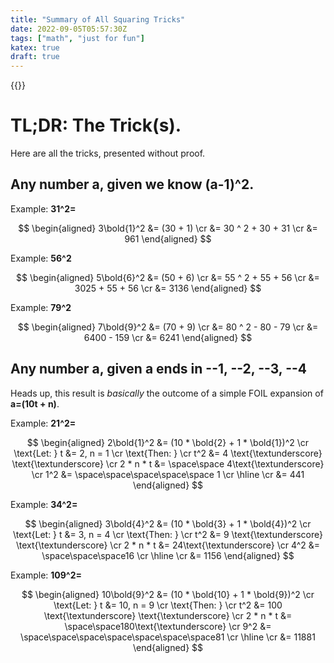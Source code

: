 ```yaml
---
title: "Summary of All Squaring Tricks"
date: 2022-09-05T05:57:30Z
tags: ["math", "just for fun"]
katex: true
draft: true
---
```


{{<toc>}}

# TL;DR: The Trick(s).

Here are all the tricks, presented without proof.

## Any number **a**, given we know **(a-1)^2**.

Example: **31^2=**

$$
\begin{aligned}
3\bold{1}^2 &= (30 + 1) \cr
&= 30 ^ 2 + 30 + 31 \cr
&= 961
\end{aligned}
$$

Example: **56^2**

$$
\begin{aligned}
5\bold{6}^2 &= (50 + 6) \cr
&= 55 ^ 2 + 55 + 56 \cr
&= 3025 + 55 + 56 \cr
&= 3136
\end{aligned}
$$

Example: **79^2**

$$
\begin{aligned}
7\bold{9}^2 &= (70 + 9) \cr
&= 80 ^ 2 - 80 - 79 \cr
&= 6400 - 159 \cr
&= 6241
\end{aligned}
$$

## Any number **a**, given **a** ends in **--1**, **--2**, **--3**, **--4**

Heads up, this result is _basically_ the outcome of a simple FOIL expansion of **a=(10t + n)**.

Example: **21^2=**

$$
\begin{aligned}
2\bold{1}^2 &= (10 * \bold{2} + 1 * \bold{1})^2 \cr
\text{Let: } t &= 2, n = 1 \cr
\text{Then: } \cr
t^2 &= 4 \text{\textunderscore} \text{\textunderscore} \cr
2 * n * t &= \space\space 4\text{\textunderscore} \cr
1^2 &= \space\space\space\space\space 1 \cr
\hline \cr
&= 441
\end{aligned}
$$

Example: **34^2=**

$$
\begin{aligned}
3\bold{4}^2 &= (10 * \bold{3} + 1 * \bold{4})^2 \cr
\text{Let: } t &= 3, n = 4 \cr
\text{Then: } \cr
t^2 &= 9 \text{\textunderscore} \text{\textunderscore} \cr
2 * n * t &= 24\text{\textunderscore} \cr
4^2 &= \space\space\space16 \cr
\hline \cr
&= 1156
\end{aligned}
$$

Example: **109^2=**

$$
\begin{aligned}
10\bold{9}^2 &= (10 * \bold{10} + 1 * \bold{9})^2 \cr
\text{Let: } t &= 10, n = 9 \cr
\text{Then: } \cr
t^2 &= 100 \text{\textunderscore} \text{\textunderscore} \cr
2 * n * t &= \space\space180\text{\textunderscore} \cr
9^2 &= \space\space\space\space\space\space\space81 \cr
\hline \cr
&= 11881
\end{aligned}
$$

